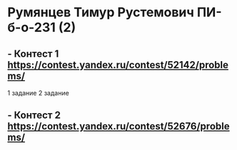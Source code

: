 # Румянцев Тимур Рустемович ПИ-б-о-231 (2)

## - Контест 1 https://contest.yandex.ru/contest/52142/problems/

1 задание
2 задание


## - Контест 2 https://contest.yandex.ru/contest/52676/problems/


